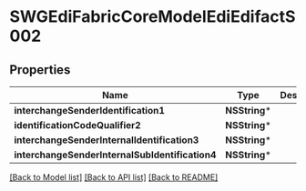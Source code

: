 # SWGEdiFabricCoreModelEdiEdifactS002

## Properties
Name | Type | Description | Notes
------------ | ------------- | ------------- | -------------
**interchangeSenderIdentification1** | **NSString*** |  | [optional] 
**identificationCodeQualifier2** | **NSString*** |  | [optional] 
**interchangeSenderInternalIdentification3** | **NSString*** |  | [optional] 
**interchangeSenderInternalSubIdentification4** | **NSString*** |  | [optional] 

[[Back to Model list]](../README.md#documentation-for-models) [[Back to API list]](../README.md#documentation-for-api-endpoints) [[Back to README]](../README.md)



